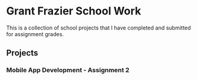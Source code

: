 # Grant Frazier School Work

This is a collection of school projects that I have completed and submitted for assignment grades.

## Projects

### Mobile App Development - Assignment 2


